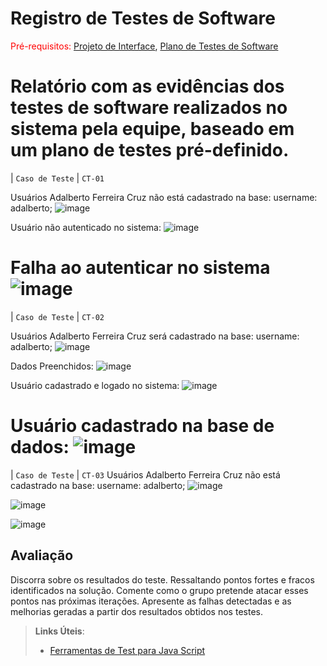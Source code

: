 # Registro de Testes de Software

<span style="color:red">Pré-requisitos: <a href="3-Projeto de Interface.md"> Projeto de Interface</a></span>, <a href="8-Plano de Testes de Software.md"> Plano de Testes de Software</a>

Relatório com as evidências dos testes de software realizados no sistema pela equipe, baseado em um plano de testes pré-definido.
=====
|  `Caso de Teste`           |  `CT-01`

Usuários Adalberto Ferreira Cruz não está cadastrado na base: username: adalberto;
![image](https://user-images.githubusercontent.com/94413402/173254754-85cba624-6964-487f-8ddb-e248e3f04eca.png)

Usuário não autenticado no sistema:
![image](https://user-images.githubusercontent.com/94413402/173255116-aa23f942-ae0c-40ad-a113-d481a3ebdf47.png)

Falha ao autenticar no sistema
![image](https://user-images.githubusercontent.com/94413402/173255216-3ce6b929-59b1-49c6-abfe-31e9215ecc62.png)
=====
|  `Caso de Teste`           |  `CT-02`

Usuários Adalberto Ferreira Cruz será cadastrado na base: username: adalberto;
![image](https://user-images.githubusercontent.com/94413402/173255363-56edf58e-3a81-4333-8330-d117b1ac9e10.png)

Dados Preenchidos:
![image](https://user-images.githubusercontent.com/94413402/173255406-8557e186-dae9-423f-87cf-e3f8adec4763.png)

Usuário cadastrado e logado no sistema:
![image](https://user-images.githubusercontent.com/94413402/173255439-0c05fba8-c108-47d1-9615-879cb686c6ea.png)

Usuário cadastrado na base de dados:
![image](https://user-images.githubusercontent.com/94413402/173255457-8dd7e98a-4d6d-42c2-83e7-7b9bc0a938e1.png)
=====
|  `Caso de Teste`           |  `CT-03`
Usuários Adalberto Ferreira Cruz não está cadastrado na base: username: adalberto;
![image](https://user-images.githubusercontent.com/94413402/173255586-346da5e8-fd81-4735-a02b-4584af63fa9a.png)

![image](https://user-images.githubusercontent.com/94413402/173255630-9ce724fe-9bb9-4e51-9fc5-2870dc4e9958.png)

![image](https://user-images.githubusercontent.com/94413402/173255640-16ac7d8d-1dd9-454f-92fa-835e13db2029.png)





## Avaliação

Discorra sobre os resultados do teste. Ressaltando pontos fortes e fracos identificados na solução. Comente como o grupo pretende atacar esses pontos nas próximas iterações. Apresente as falhas detectadas e as melhorias geradas a partir dos resultados obtidos nos testes.

> **Links Úteis**:
> - [Ferramentas de Test para Java Script](https://geekflare.com/javascript-unit-testing/)
